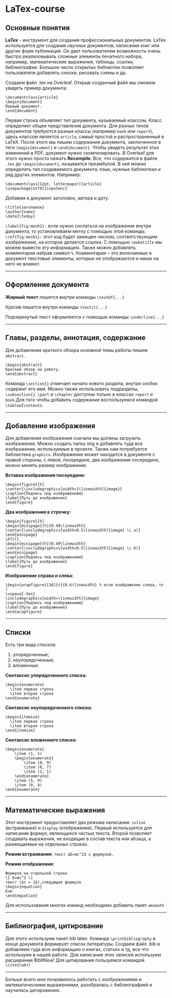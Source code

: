 # LaTex-course
## Основные понятия
**LaTex** - инструмент для создания профессиональных документов. LaTex используется для создания научных документов, написания книг или других форм публикаций. Он дает пользователям возможность очень быстро реализовывать сложные элементы печатного набора, например, математические выражения, таблицы, ссылки,  библиографии. Большое число открытых библиотек позволяет пользователи добавлять сноски, рисовать схемы и др.

Создаем файл .tex на Overleaf. Открыв созданный файл мы сможем увидеть пример документа: 

```
\documentclass{article}
\begin{document}
Первый документ.
\end{document}
```
Первая строка объявляет тип документа, называемый классом. Класс определяет общее представление документа. Для разных типов документов требуются разные классы (например `book` или `report`), здесь классом является `article`, самый простой и распространенный в LaTeX. 
После этого мы пишем содержание документа, заключенное в теги `\begin{document}` и `\end{document}`. Чтобы увидеть результат этих изменений в PDF, документ нужно скомпилировать. В Overleaf для этого нужно просто нажать **Recompile**. Все, что содержится в файле `.tex` до `\begin{document}`, называется преамбулой. В ней можно определить тип создаваемого документа, язык, нужные библиотеки и ряд других элементов. Например:

```
\documentclass[12pt, letterpaper]{article}
\usepackage[utf8]{inputenc}
```
Добавим в документ заголовок, автора и дату.
```
\title{заголовок}
\author{name}
\date{\today}
```
`\label{fig:mesh1}:` если  нужно сослаться на изображение внутри документа, то установливаем метку с помощью этой команды.
`\ref{fig:mesh1}:` этот код будет замещен числом, соответствующим изображению, на которое делается ссылка.
С помощью `\maketitle` мы можем вывести эту информацию. 
Также можно добавлять комментарии набрав символ `%`. Комментарии – это включаемые в документ текстовые элементы, которые не отображаются и никак на него не влияют.
___
## Оформление документа
**Жирный текст** пишется внутри команды `\textbf{...}`

*Курсив* пишется внутри команды `\textit{...}`

Подчеркнутый текст оформляется с помощью команды `\underline{...}`
___
## Главы, разделы, аннотация, содержание
Для добавления краткого обзора основной темы работы пишем `abstract`.
```
\begin{abstract}
Краткий обзор на работу.
\end{abstract}
```
Команда `\section{}` отмечает начало нового раздела, внутри скобок содержит его имя. Можно также использовать подразделы, `\subsection{}`. `\part` и `\chapter` доступны только в классах `report` и `book`.Для того чтобы добавить содержание воспользуемся командой `\tableofcontents`.
___
## Добавление изображения
Для добавления изображения сначала мы должны загрузить изображение. Можно создать папку img и добавлять туда все изображения, используемые в проекте. Также нам потребуется библиотека `graphicx`. Изображение может находится в документе с правой стороны, с левой, посередине, два изображения посередине, можно менять размер изображение. 

**Вставка изображения посередине:**
```
\begin{figure}[h]
\center{\includegraphics[width=1\linewidth]{image}}
\caption{Подпись под изображением}
\label{Путь до изображения}
\end{figure}
```
**Два изображения в строчку:**
```
\begin{figure}[h]
\begin{minipage}[h]{0.49\linewidth}
\center{\includegraphics[width=0.5\linewidth]{image} \\ а)}
\end{minipage}
\hfill
\begin{minipage}[h]{0.49\linewidth}
\center{\includegraphics[width=0.5\linewidth]{image} \\ б)}
\end{minipage}
\caption{Подпись под изображением}
\label{Путь до изображения}
\end{figure}
```
**Изображение справа и слева:**
```
\begin{wrapfigure}[16]{r}{0.6\linewidth} % если изображение слева, то l 
\vspace{-5ex}
\includegraphics[width=\linewidth]{image}
\caption{Подпись под изображением}
\label{Путь до изображения}
\end{wrapfigure}
```
___
## Списки
Есть три вида списков:
1. упорядоченные;
2. неупорядоченные;
3. вложенные.

**Синтаксис упорядоченного списка:**
```
\begin{enumerate}
  \item первая строка
  \item вторая строка
\end{enumerate}
```
**Синтаксис неупорядоченного списка:**
```
\begin{itemize}
  \item первая строка
  \item вторая строка
\end{itemize}
```
**Синтаксис вложенного списка:**
```
\begin{enumerate}
    \item (1, 1)
    \begin{enumerate}
        \item (8, 9)
        \item (6, 7) 
        \item (2, 1)
    \end{enumerate}
    \item (5, 9)
    \item (0, 4)
\end{enumerate}
```
___
## Математические выражения
Этот инструмент предоставляет два режима написания: `inline` (встраивание) и `display` (отображение). Первый используется для написания формул, являющихся частью текста. Второй позволяет создавать выражения, не входящие в состав текста или абзаца, а размещаемые на отдельных строках. 

**Режим встраивания:** `текст $E=mc^2$ с формулой.`

**Режим отображения:**

```
Формула на отдельной строке
\[ E=mc^2 \]
текст ($c = 1$),следующая формула
\begin{equation}
E=m
\end{equation}
```
Для использования многих команд необходимо добавить пакет `amsmath`
___
## Библиография, цитирование
Для этого используем пакет bib latex. Команда `\printbibliography` в конце документа формирует список литературы. Создаем файл .bib и добавляем туда всю информацию о книгах, статьях и тд, все что используем в нашей работе. Для написание этих записей используем расширение BibltNow! 
 Для цитирование пользуемся командой `\cite{сайт}`
___
Больше всего мне понравилось работать с изображениями и математическими выражениями, разобралась с библиографией и научилась цитированию.
